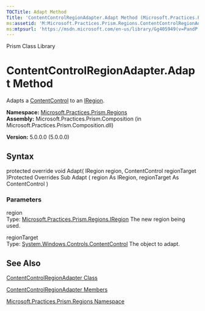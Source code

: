 ```yaml
---
TOCTitle: Adapt Method
Title: 'ContentControlRegionAdapter.Adapt Method (Microsoft.Practices.Prism.Regions)'
ms:assetid: 'M:Microsoft.Practices.Prism.Regions.ContentControlRegionAdapter.Adapt(Microsoft.Practices.Prism.Regions.IRegion,System.Windows.Controls.ContentControl)'
ms:mtpsurl: 'https://msdn.microsoft.com/en-us/library/Gg405949(v=PandP.50)'
---
```


Prism Class Library

ContentControlRegionAdapter.Adapt Method
============================================

Adapts a [ContentControl](http://msdn.microsoft.com/en-us/library/ms609797) to an [IRegion](https://msdn.microsoft.com/library/microsoft.practices.prism.regions.iregion).

**Namespace:** [Microsoft.Practices.Prism.Regions](https://msdn.microsoft.com/library/microsoft.practices.prism.regions)
**Assembly:** Microsoft.Practices.Prism.Composition (in Microsoft.Practices.Prism.Composition.dll)

**Version:** 5.0.0.0 (5.0.0.0)

## Syntax


protected override void Adapt( IRegion region, ContentControl regionTarget )Protected Overrides Sub Adapt ( region As IRegion, regionTarget As ContentControl )

### Parameters

region  
Type: [Microsoft.Practices.Prism.Regions.IRegion](https://msdn.microsoft.com/library/microsoft.practices.prism.regions.iregion)
The new region being used.

regionTarget  
Type: [System.Windows.Controls.ContentControl](http://msdn.microsoft.com/en-us/library/ms609797)
The object to adapt.

See Also
--------


[ContentControlRegionAdapter Class](https://msdn.microsoft.com/library/microsoft.practices.prism.regions.contentcontrolregionadapter)

[ContentControlRegionAdapter Members](https://msdn.microsoft.com/allmembers.t:microsoft.practices.prism.regions.contentcontrolregionadapter)

[Microsoft.Practices.Prism.Regions Namespace](https://msdn.microsoft.com/library/microsoft.practices.prism.regions)
